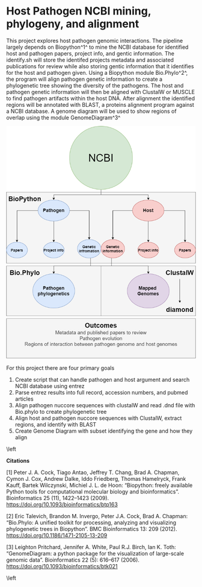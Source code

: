 # Host Pathogen NCBI mining, phylogeny, and alignment

This project explores host pathogen genomic interactions. The pipeline largely depends on Biopython^1^ to mine the NCBI database for identified host and pathogen papers, project info, and gentic information. The identify.sh will store the identifed projects metadata and associated publications for review while also storing gentic information that it identifies for the host and pathogen given. Using a Biopython module Bio.Phylo^2^, the program will align pathogen genetic information to create a phylogenetic tree showing the diversity of the pathogens. The host and pathogen genetic information will then be aligned with ClustalW or MUSCLE to find pathogen artifacts within the host DNA. After alignment the identified regions will be annotated with BLAST, a proteins alignment program against a NCBI database. A genome diagram will be used to show regions of overlap using the module GenomeDiagram^3^

<center>

![Pipeline Summary](images/HPworkflow_diagram.png)

</center>

For this project there are four primary goals

1) Create script that can handle pathogen and host argument and search NCBI database using entrez
2) Parse entrez results into full record, accession numbers, and pubmed articles
3) Align pathogen nuccore sequences with clustalW and read .dnd file with Bio.phylo to create phylogenetic tree
4) Align host and pathogen nuccore sequences with ClustalW, extract regions, and identify with BLAST
5) Create Genome Diagram with subset identifying the gene and how they align

\left

**Citations**

[1] Peter J. A. Cock, Tiago Antao, Jeffrey T. Chang, Brad A. Chapman, Cymon J. Cox, Andrew Dalke, Iddo Friedberg, Thomas Hamelryck, Frank Kauff, Bartek Wilczynski, Michiel J. L. de Hoon: “Biopython: freely available Python tools for computational molecular biology and bioinformatics”. Bioinformatics 25 (11), 1422–1423 (2009). https://doi.org/10.1093/bioinformatics/btp163

[2] Eric Talevich, Brandon M. Invergo, Peter J.A. Cock, Brad A. Chapman: “Bio.Phylo: A unified toolkit for processing, analyzing and visualizing phylogenetic trees in Biopython”. BMC Bioinformatics 13: 209 (2012). https://doi.org/10.1186/1471-2105-13-209

[3] Leighton Pritchard, Jennifer A. White, Paul R.J. Birch, Ian K. Toth: “GenomeDiagram: a python package for the visualization of large-scale genomic data”. Bioinformatics 22 (5): 616–617 (2006). https://doi.org/10.1093/bioinformatics/btk021

\left